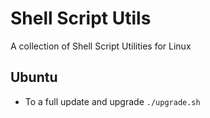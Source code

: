 # Shell Script Utils

A collection of Shell Script Utilities for Linux

## Ubuntu
- To a full update and upgrade `./upgrade.sh`

